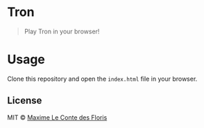 # Tron
> Play Tron in your browser!

# Usage

Clone this repository and open the `index.html` file in your browser.

## License

MIT © [Maxime Le Conte des Floris](https://mlcdf.com)
